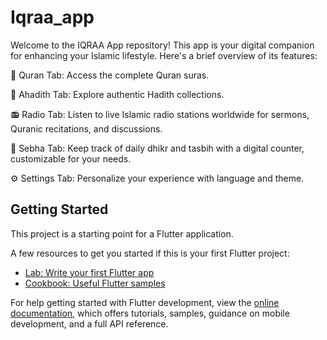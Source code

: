 # Iqraa_app
Welcome to the IQRAA App repository! This app is your digital companion for enhancing your Islamic lifestyle.
Here's a brief overview of its features:

📖 Quran Tab: Access the complete Quran suras.

📜 Ahadith Tab: Explore authentic Hadith collections.

📻 Radio Tab: Listen to live Islamic radio stations worldwide for sermons, Quranic recitations, and discussions.

💬 Sebha Tab: Keep track of daily dhikr and tasbih with a digital counter, customizable for your needs.

⚙️ Settings Tab: Personalize your experience with language and theme.

## Getting Started

This project is a starting point for a Flutter application.

A few resources to get you started if this is your first Flutter project:

- [Lab: Write your first Flutter app](https://docs.flutter.dev/get-started/codelab)
- [Cookbook: Useful Flutter samples](https://docs.flutter.dev/cookbook)

For help getting started with Flutter development, view the
[online documentation](https://docs.flutter.dev/), which offers tutorials,
samples, guidance on mobile development, and a full API reference.
